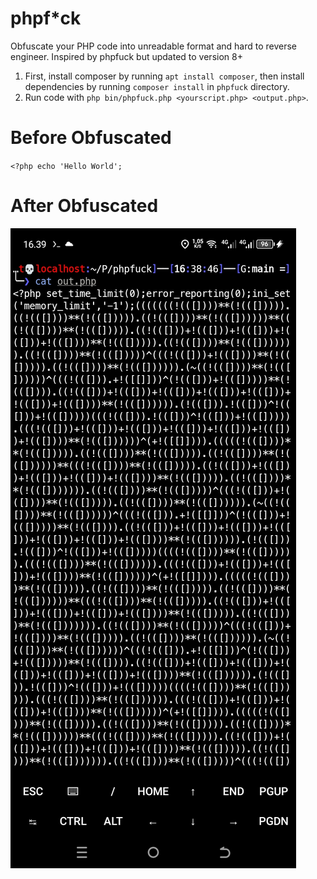 # phpf*ck

Obfuscate your PHP code into unreadable format and hard to reverse engineer. Inspired by phpfuck but updated to version 8+

1. First, install composer by running `apt install composer`, then install dependencies by running `composer install` in `phpfuck` directory.
2. Run code with `php bin/phpfuck.php <yourscript.php> <output.php>`.

# Before Obfuscated
`<?php echo 'Hello World';`
# After Obfuscated
<img src='src/Screenshot_20250713-163903.jpg' />
